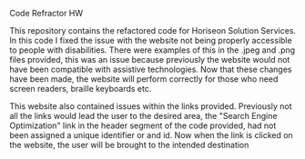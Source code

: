 Code Refractor HW

This repository contains the refactored code for Horiseon Solution Services.
In this code I fixed the issue with the website not being properly accessible to people with disabilities.
There were examples of this in the .jpeg and .png files provided, this was an issue because previously the website would not
have been compatible with assistive technologies. Now that these changes have been made, the website will perform correctly 
for those who need screen readers, braille keyboards etc.


This website also contained issues within the links provided. Previously not all the links would lead the user to the
desired area, the "Search Engine Optimization" link in the header segment of the code provided, had not been assigned
a unique identifier or and id. Now when the link is clicked on the website, the user will be brought to the intended 
destination





